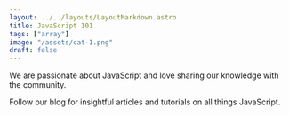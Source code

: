 ```yaml
---
layout: ../../layouts/LayoutMarkdown.astro
title: JavaScript 101
tags: ["array"]
image: "/assets/cat-1.png"
draft: false
---
```


We are passionate about JavaScript and love sharing our knowledge with the community.

Follow our blog for insightful articles and tutorials on all things JavaScript.
